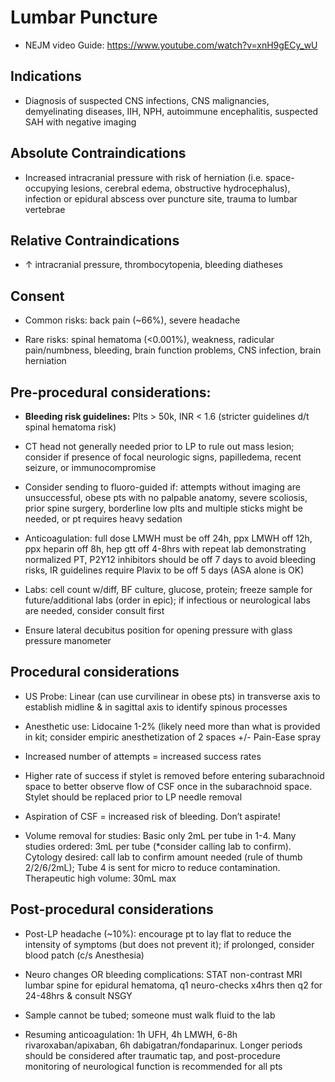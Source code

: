# Lumbar Puncture

- NEJM video Guide: <https://www.youtube.com/watch?v=xnH9gECy_wU>

## Indications

- Diagnosis of suspected CNS infections, CNS malignancies,
    demyelinating diseases, IIH, NPH, autoimmune encephalitis, suspected
    SAH with negative imaging

## Absolute Contraindications

- Increased intracranial pressure with risk of herniation (i.e.
    space-occupying lesions, cerebral edema, obstructive hydrocephalus),
    infection or epidural abscess over puncture site, trauma to lumbar
    vertebrae

## Relative Contraindications

- ↑ intracranial pressure, thrombocytopenia, bleeding diatheses

## Consent

- Common risks: back pain (\~66%), severe headache

- Rare risks: spinal hematoma (\<0.001%), weakness, radicular
    pain/numbness, bleeding, brain function problems, CNS infection,
    brain herniation

## Pre-procedural considerations:

- **Bleeding risk guidelines:** Plts \> 50k, INR \< 1.6 (stricter
    guidelines d/t spinal hematoma risk)

- CT head not generally needed prior to LP to rule out mass lesion;
    consider if presence of focal neurologic signs, papilledema, recent
    seizure, or immunocompromise

- Consider sending to fluoro-guided if: attempts without imaging are
    unsuccessful, obese pts with no palpable anatomy, severe scoliosis,
    prior spine surgery, borderline low plts and multiple sticks might
    be needed, or pt requires heavy sedation

- Anticoagulation: full dose LMWH must be off 24h, ppx LMWH off 12h,
    ppx heparin off 8h, hep gtt off 4-8hrs with repeat lab demonstrating
    normalized PT, P2Y12 inhibitors should be off 7 days to avoid
    bleeding risks, IR guidelines require Plavix to be off 5 days (ASA
    alone is OK)

- Labs: cell count w/diff, BF culture, glucose, protein; freeze sample
    for future/additional labs (order in epic); if infectious or
    neurological labs are needed, consider consult first

- Ensure lateral decubitus position for opening pressure with glass
    pressure manometer

## Procedural considerations

- US Probe: Linear (can use curvilinear in obese pts) in transverse
    axis to establish midline & in sagittal axis to identify spinous
    processes

- Anesthetic use: Lidocaine 1-2% (likely need more than what is
    provided in kit; consider empiric anesthetization of 2 spaces +/-
    Pain-Ease spray

- Increased number of attempts = increased success rates

- Higher rate of success if stylet is removed before entering
    subarachnoid space to better observe flow of CSF once in the
    subarachnoid space. Stylet should be replaced prior to LP needle
    removal

- Aspiration of CSF = increased risk of bleeding. Don’t aspirate!

- Volume removal for studies: Basic only 2mL per tube in 1-4. Many
    studies ordered: 3mL per tube (\*consider calling lab to confirm).
    Cytology desired: call lab to confirm amount needed (rule of thumb
    2/2/6/2mL); Tube 4 is sent for micro to reduce contamination.
    Therapeutic high volume: 30mL max

## Post-procedural considerations

- Post-LP headache (\~10%): encourage pt to lay flat to reduce the
    intensity of symptoms (but does not prevent it); if prolonged,
    consider blood patch (c/s Anesthesia)

- Neuro changes OR bleeding complications: STAT non-contrast MRI
    lumbar spine for epidural hematoma, q1 neuro-checks x4hrs then q2
    for 24-48hrs & consult NSGY

- Sample cannot be tubed; someone must walk fluid to the lab

- Resuming anticoagulation: 1h UFH, 4h LMWH, 6-8h
    rivaroxaban/apixaban, 6h dabigatran/fondaparinux. Longer periods
    should be considered after traumatic tap, and post-procedure
    monitoring of neurological function is recommended for all pts
